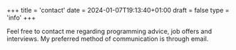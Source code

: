 +++
title = 'contact'
date = 2024-01-07T19:13:40+01:00
draft = false
type = 'info'
+++

Feel free to contact me regarding programming advice, job offers and 
interviews. My preferred method of communication is through email.